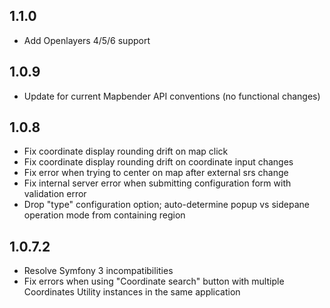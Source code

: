 ## 1.1.0
* Add Openlayers 4/5/6 support

## 1.0.9
* Update for current Mapbender API conventions (no functional changes)

## 1.0.8
* Fix coordinate display rounding drift on map click
* Fix coordinate display rounding drift on coordinate input changes
* Fix error when trying to center on map after external srs change
* Fix internal server error when submitting configuration form with validation error
* Drop "type" configuration option; auto-determine popup vs sidepane operation mode from containing region

## 1.0.7.2
* Resolve Symfony 3 incompatibilities
* Fix errors when using "Coordinate search" button with multiple Coordinates Utility instances in the same application
